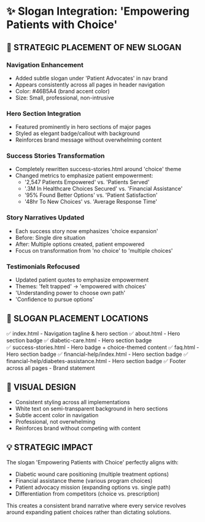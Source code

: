 # ✨ Slogan Integration: 'Empowering Patients with Choice'

## 🎯 STRATEGIC PLACEMENT OF NEW SLOGAN

### Navigation Enhancement
- Added subtle slogan under 'Patient Advocates' in nav brand
- Appears consistently across all pages in header navigation
- Color: #46B5A4 (brand accent color)
- Size: Small, professional, non-intrusive

### Hero Section Integration
- Featured prominently in hero sections of major pages
- Styled as elegant badge/callout with background
- Reinforces brand message without overwhelming content

### Success Stories Transformation
- Completely rewritten success-stories.html around 'choice' theme
- Changed metrics to emphasize patient empowerment:
  - '2,547 Patients Empowered' vs. 'Patients Served'
  - '.3M In Healthcare Choices Secured' vs. 'Financial Assistance'
  - '95% Found Better Options' vs. 'Patient Satisfaction'
  - '48hr To New Choices' vs. 'Average Response Time'

### Story Narratives Updated
- Each success story now emphasizes 'choice expansion'
- Before: Single dire situation
- After: Multiple options created, patient empowered
- Focus on transformation from 'no choice' to 'multiple choices'

### Testimonials Refocused
- Updated patient quotes to emphasize empowerment
- Themes: 'felt trapped' → 'empowered with choices'
- 'Understanding power to choose own path'
- 'Confidence to pursue options'

## 📍 SLOGAN PLACEMENT LOCATIONS

✅ index.html - Navigation tagline & hero section
✅ about.html - Hero section badge
✅ diabetic-care.html - Hero section badge  
✅ success-stories.html - Hero badge + choice-themed content
✅ faq.html - Hero section badge
✅ financial-help/index.html - Hero section badge
✅ financial-help/diabetes-assistance.html - Hero section badge
✅ Footer across all pages - Brand statement

## 🎨 VISUAL DESIGN
- Consistent styling across all implementations
- White text on semi-transparent background in hero sections
- Subtle accent color in navigation
- Professional, not overwhelming
- Reinforces brand without competing with content

## 💡 STRATEGIC IMPACT
The slogan 'Empowering Patients with Choice' perfectly aligns with:
- Diabetic wound care positioning (multiple treatment options)
- Financial assistance theme (various program choices) 
- Patient advocacy mission (expanding options vs. single path)
- Differentiation from competitors (choice vs. prescription)

This creates a consistent brand narrative where every service revolves around expanding patient choices rather than dictating solutions.

